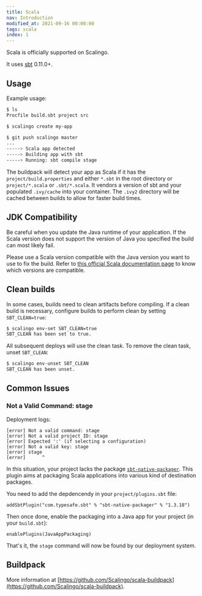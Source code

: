 ```yaml
---
title: Scala
nav: Introduction
modified_at: 2021-09-16 00:00:00
tags: scala
index: 1
---
```


Scala is officially supported on Scalingo.

It uses [sbt](https://github.com/sbt/sbt) 0.11.0+.

## Usage

Example usage:

```bash
$ ls
Procfile build.sbt project src

$ scalingo create my-app

$ git push scalingo master
...
-----> Scala app detected
-----> Building app with sbt
-----> Running: sbt compile stage
```

The buildpack will detect your app as Scala if it has the
`project/build.properties` and either `*.sbt` in the root directory or
`project/*.scala` or `.sbt/*.scala`. It vendors a version of sbt and your
populated `.ivy/cache` into your container. The `.ivy2` directory will be
cached between builds to allow for faster build times.

## JDK Compatibility

Be careful when you update the Java runtime of your application.
If the Scala version does not support the version of Java you specified
the build can most likely fail.

Please use a Scala version compatible with the Java version you want to use to fix the build. Refer to
[this official Scala documentation page](https://docs.scala-lang.org/overviews/jdk-compatibility/overview.html) to know which versions are compatible.

## Clean builds

In some cases, builds need to clean artifacts before compiling. If a clean
build is necessary, configure builds to perform clean by setting
`SBT_CLEAN=true`:

```bash
$ scalingo env-set SBT_CLEAN=true
SBT_CLEAN has been set to true.
```

All subsequent deploys will use the clean task. To remove the clean task, unset `SBT_CLEAN`:

```bash
$ scalingo env-unset SBT_CLEAN
SBT_CLEAN has been unset.
```

## Common Issues

### Not a Valid Command: stage

Deployment logs:

```
[error] Not a valid command: stage
[error] Not a valid project ID: stage
[error] Expected ':' (if selecting a configuration)
[error] Not a valid key: stage
[error] stage
[error]      ^
```

In this situation, your project lacks the package
[`sbt-native-packager`](https://github.com/sbt/sbt-native-packager). This plugin
aims at packaging Scala applications into various kind of destination packages.

You need to add the depdencendy in your `project/plugins.sbt` file:

```
addSbtPlugin("com.typesafe.sbt" % "sbt-native-packager" % "1.3.18")
```

Then once done, enable the packaging into a Java app for your project (in your
`build.sbt`):

```
enablePlugins(JavaAppPackaging)
```

That's it, the `stage` command will now be found by our deployment system.

## Buildpack

More information at
[https://github.com/Scalingo/scala-buildpack](https://github.com/Scalingo/scala-buildpack).
